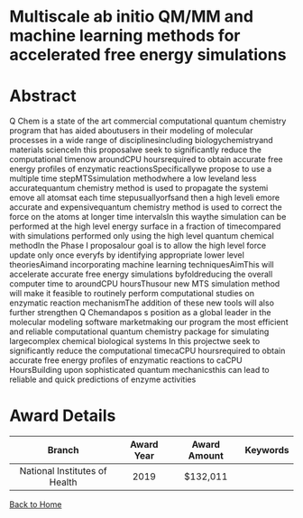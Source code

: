 
Multiscale ab initio QM/MM and machine learning methods for accelerated free energy simulations
===============================================================================================

# Abstract


Q Chem is a state of the art commercial computational quantum chemistry program that has aided aboutusers in their modeling of molecular processes in a wide range of disciplinesincluding biologychemistryand materials scienceIn this proposalwe seek to significantly reduce the computational timenow aroundCPU hoursrequired to obtain accurate free energy profiles of enzymatic reactionsSpecificallywe propose to use a multiple time stepMTSsimulation methodwhere a low leveland less accuratequantum chemistry method is used to propagate the systemi emove all atomsat each time stepusuallyorfsand then a high leveli emore accurate and expensivequantum chemistry method is used to correct the force on the atoms at longer time intervalsIn this waythe simulation can be performed at the high level energy surface in a fraction of timecompared with simulations performed only using the high level quantum chemical methodIn the Phase I proposalour goal is to allow the high level force update only once everyfs by identifying appropriate lower level theoriesAimand incorporating machine learning techniquesAimThis will accelerate accurate free energy simulations byfoldreducing the overall computer time to aroundCPU hoursThusour new MTS simulation method will make it feasible to routinely perform computational studies on enzymatic reaction mechanismThe addition of these new tools will also further strengthen Q Chemandapos s position as a global leader in the molecular modeling software marketmaking our program the most efficient and reliable computational quantum chemistry package for simulating largecomplex chemical biological systems In this projectwe seek to significantly reduce the computational timecaCPU hoursrequired to obtain accurate free energy profiles of enzymatic reactions to caCPU HoursBuilding upon sophisticated quantum mechanicsthis can lead to reliable and quick predictions of enzyme activities  

# Award Details

|Branch|Award Year|Award Amount|Keywords|
| :---: | :---: | :---: | :---: |
|National Institutes of Health|2019|$132,011||
  
  


[Back to Home](https://github.com/chrischow/dod_sbir_awards/Reports/JH/#2439)